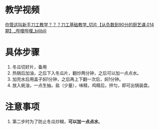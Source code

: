 # 教学视频

[你管这叫新手刀工教学？？？刀工基础教学_切片【从负数到90分的厨艺课.014期】_哔哩哔哩_bilibili](https://www.bilibili.com/video/BV1zP4y1b7br/?spm_id_from=333.788&vd_source=f6d522f28072721da0e962ed83629041)



# 具体步骤

1. 冬瓜切好片，备用
2. 热锅后加油，之后下入冬瓜片，翻炒两分钟，之后可以加一点点水。
3. 加完水后用盖子焖1分钟，之后再上下翻一次后，焖1分钟。
4. 放入蚝油，一点生抽，盐（少量），味精，鸡精后，拌匀，即可出锅装盘。





# 注意事项

1. 第二步时为了防止冬瓜炒糊，**可以加一点点水**。